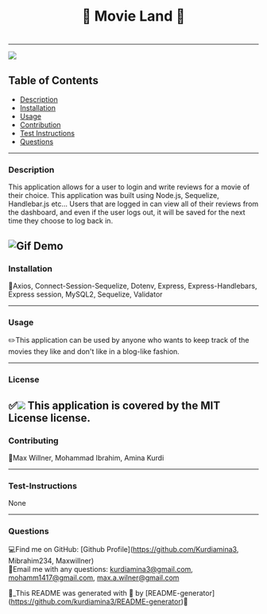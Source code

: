 # <h1 align="center"> 🌻 Movie Land 🌻 <h1>
  
----

<a href="https://img.shields.io/badge/License-MIT License-blueviolet"><img src="https://img.shields.io/badge/License-MIT License-blueviolet"></a>

## Table of Contents
- [Description](#description)
- [Installation](#installation)
- [Usage](#usage)
- [Contribution](#contribution)
- [Test Instructions](#test-instructions)
- [Questions](#questions)

----

### Description
This application allows for a user to login and write reviews for a movie of their choice. This application was built using Node.js, Sequelize, Handlebar.js etc... Users that are logged in can view all of their reviews from the dashboard, and even if the user logs out, it will be saved for the next time they choose to log back in.

![Gif Demo](./gif.gif)
----
### Installation
🔧Axios, Connect-Session-Sequelize, Dotenv, Express, Express-Handlebars, Express session, MySQL2, Sequelize, Validator 

----
### Usage
✏️This application can be used by anyone who wants to keep track of the movies they like and don't like in a blog-like fashion.

----
### License
✅<a href="https://img.shields.io/badge/License-MIT License-blueviolet"><img src="https://img.shields.io/badge/License-MIT License-blueviolet"></a>
This application is covered by the MIT License license.
----

### Contributing
🤝Max Willner, Mohammad Ibrahim, Amina Kurdi

----
### Test-Instructions
None

----
### Questions
💻Find me on GitHub: [Github Profile](https://github.com/Kurdiamina3, Mibrahim234, Maxwillner)
<br />
📧Email me with any questions: kurdiamina3@gmail.com, mohamm1417@gmail.com, max.a.wilner@gmail.com 
<br />

🌟_This README was generated with 💓 by [README-generator] (https://github.com/kurdiamina3/README-generator)🌟